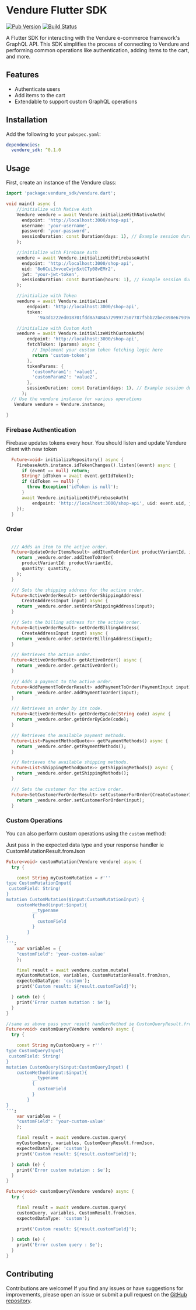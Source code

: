 # Vendure Flutter SDK

[![Pub Version](https://img.shields.io/pub/v/vendure.svg)](https://pub.dev/packages/vendure)
[![Build Status](https://github.com/your_username/vendure/workflows/CI/badge.svg)](https://github.com/arrrrny/vendure-flutter-sdk/actions)

A Flutter SDK for interacting with the Vendure e-commerce framework's GraphQL API. This SDK simplifies the process of connecting to Vendure and performing common operations like authentication, adding items to the cart, and more.

## Features

- Authenticate users
- Add items to the cart
- Extendable to support custom GraphQL operations

## Installation

Add the following to your `pubspec.yaml`:

```yaml
dependencies:
  vendure_sdk: ^0.1.0
 ``` 


## Usage 

First, create an instance of the Vendure class:


```dart
import 'package:vendure_sdk/vendure.dart';

void main() async {
    //initialize with Native Auth
    Vendure vendure = await Vendure.initializeWithNativeAuth(
      endpoint: 'http://localhost:3000/shop-api',
      username: 'your-username',
      password: 'your-password',
      sessionDuration: const Duration(days: 1), // Example session duration
    );

    //initialize with Firebase Auth
    vendure = await Vendure.initializeWithFirebaseAuth(
      endpoint: 'http://localhost:3000/shop-api',
      uid: '8o6CuL3vvceCwjnSxtCTp08vEMr2',
      jwt: 'your-jwt-token',
      sessionDuration: const Duration(hours: 1), // Example session duration
    );

    //initialize with Token
    vendure = await Vendure.initialize(
        endpoint: 'http://localhost:3000/shop-api',
        token:
            '9a3d1222ed018701fdd8a7484a7299977507787f5bb22bec898e67939ee453169f8');

    //initialize with Custom Auth
    vendure = await Vendure.initializeWithCustomAuth(
        endpoint: 'http://localhost:3000/shop-api',
        fetchToken: (params) async {
          // Implement your custom token fetching logic here
          return 'custom-token';
        },
        tokenParams: {
          'customParam1': 'value1',
          'customParam2': 'value2',
        },
        sessionDuration: const Duration(days: 1), // Example session duration
      );
  // Use the vendure instance for various operations
   Vendure vendure = Vendure.instance;

}
```
### Firebase Authentication
Firebase updates tokens every hour. You should listen and update Vendure client with new token

```dart
  Future<void> initializaRepository() async {
    FirebaseAuth.instance.idTokenChanges().listen((event) async {
      if (event == null) return;
      String? idToken = await event.getIdToken();
      if (idToken == null) {
        throw Exception('idToken is null');
      }
      await Vendure.initializeWithFirebaseAuth(
          endpoint: 'http://localhost:3000/shop-api', uid: event.uid, jwt: idToken);
    });
  }
```

### Order

```dart
  
  /// Adds an item to the active order.
  Future<UpdateOrderItemsResult> addItemToOrder(int productVariantId, int quantity) async {
    return _vendure.order.addItemToOrder(
      productVariantId: productVariantId,
      quantity: quantity,
    );
  }

  /// Sets the shipping address for the active order.
  Future<ActiveOrderResult> setOrderShippingAddress(
      CreateAddressInput input) async {
    return _vendure.order.setOrderShippingAddress(input);
  }

  /// Sets the billing address for the active order.
  Future<ActiveOrderResult> setOrderBillingAddress(
      CreateAddressInput input) async {
    return _vendure.order.setOrderBillingAddress(input);
  }

  /// Retrieves the active order.
  Future<ActiveOrderResult> getActiveOrder() async {
    return _vendure.order.getActiveOrder();
  }

  /// Adds a payment to the active order.
  Future<AddPaymentToOrderResult> addPaymentToOrder(PaymentInput input) async {
    return _vendure.order.addPaymentToOrder(input);
  }

  /// Retrieves an order by its code.
  Future<ActiveOrderResult> getOrderByCode(String code) async {
    return _vendure.order.getOrderByCode(code);
  }

  /// Retrieves the available payment methods.
  Future<List<PaymentMethodQuote>> getPaymentMethods() async {
    return _vendure.order.getPaymentMethods();
  }

  /// Retrieves the available shipping methods.
  Future<List<ShippingMethodQuote>> getShippingMethods() async {
    return _vendure.order.getShippingMethods();
  }

  /// Sets the customer for the active order.
  Future<SetCustomerForOrderResult> setCustomerForOrder(CreateCustomerInput input) async {
    return _vendure.order.setCustomerForOrder(input);
  }

```

### Custom Operations
You can also perform custom operations using the `custom` method:

Just pass in the expected data type and your response handler ie 
CustomMutationResult.fromJson
```dart
Future<void> customMutation(Vendure vendure) async {
  try {

    const String myCustomMutation = r'''
type CustomMutationInput{
 customField: String!
}
mutation CustomMutation($input:CustomMutationInput) {
    customMethod(input:$input){
          __typename
          {
            customField
          }
        }
}
''';
    var variables = {
    "customField": 'your-custom-value'
    };

    final result = await vendure.custom.mutate(
    myCustomMutation, variables, CustomMutationResult.fromJson,
    expectedDataType: 'custom');
    print('Custom result: ${result.customField}');

  } catch (e) {
    print('Error custom mutation : $e');
  }
}

//same as above pass your result handlerMethod ie CustomQueryResult.fromJson
Future<void> customQuery(Vendure vendure) async {
  try {

    const String myCustomQuery = r'''
type CustomQueryInput{
 customField: String!
}
mutation CustomQuery($input:CustomQueryInput) {
    customMethod(input:$input){
          __typename
          {
            customField
          }
        }
}
''';
    var variables = {
    "customField": 'your-custom-value'
    };

    final result = await vendure.custom.query(
    myCustomQuery, variables, CustomQueryResult.fromJson,
    expectedDataType: 'custom');
    print('Custom result: ${result.customField}');

  } catch (e) {
    print('Error custom mutation : $e');
  }
}

Future<void> customQuery(Vendure vendure) async {
  try {

    final result = await vendure.custom.query(
    customQuery, variables, CustomResult.fromJson,
    expectedDataType: 'custom');

    print('Custom result: ${result.customField}');

  } catch (e) {
    print('Error custom query : $e');
  }
}
```

## Contributing

Contributions are welcome! If you find any issues or have suggestions for improvements, please open an issue or submit a pull request on the [GitHub repository](https://github.com/arrrrny/vendure-flutter-sdk).
